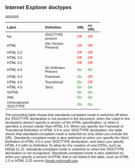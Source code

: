<article><h1>Internet Explorer doctypes</h1><time><span class="day">30</span><span class="month">8</span><span class="year">2005</span></time><style type="text/css"><!--body, table {  font: 11px verdana, arial, sans-serif;	}table { width: 300px; }th {  text-align: left;}.wrong { color: #F00; }.correct { color: green; }--></style><table summary="doctypes in ie"><thead>  <tr>    <th>Label</th><th>Definition</th><th>URL</th><th>no URL</th>	</tr></thead><tbody><tr><td>No</td><td>!DOCTYPE present</td><td class="wrong">Off</td><td class="wrong">Off</td></tr><tr><td>HTML</td><td>(No Version Present)</td><td class="wrong">Off</td><td class="wrong">Off</td></tr><tr><td>HTML 2.0</td><td></td><td class="wrong">Off</td><td class="wrong">Off</td></tr><tr><td>HTML 3.0</td><td></td><td class="wrong">Off</td><td class="wrong">Off</td></tr><tr><td>HTML 3.2</td><td></td><td class="wrong">Off</td><td class="wrong">Off</td></tr><tr><td>HTML 4.0</td><td>No Definition Present</td><td class="correct">On</td><td class="correct">On</td></tr><tr><td>HTML 4.0</td><td>Frameset</td><td class="correct">On</td><td class="wrong">Off</td></tr><tr><td>HTML 4.0</td><td>Transitional</td><td class="correct">On</td><td class="wrong">Off</td></tr><tr><td>HTML 4.0</td><td>Strict</td><td class="correct">On</td><td class="correct">On</td></tr><tr><td>XHTML </td><td></td><td class="correct">On</td><td class="correct">On</td></tr><tr><td>XML</td><td></td><td class="correct">On</td><td class="correct">On</td></tr><tr><td>Unrecognized !DOCTYPE </td><td></td><td class="correct">On</td><td class="correct">On</td></tr></tbody></table>The preceding table shows that standards-compliant mode is switched off when the !DOCTYPE declaration is not present in the document, when the Label in the declaration doesn't specify a version of the HTML specification, or when it specifies a version earlier than HTML 4.0. When you specify the Frameset or Transitional Definition of HTML 4.0 in your !DOCTYPE declaration, the table shows that standards-compliant mode is switched on only when you include the URL. Standards-compliant mode is also switched on when you specify the Strict Definition of HTML 4.0 in your !DOCTYPE declaration, and when you specify HTML 4.0 with no Definition.To allow for the creation of new DTDs, such as HiDad 11.22, standards-compliant mode is switched on when the !DOCTYPE declaration is not recognized. Standards-compliant mode is also switched on when you specify a version of HTML that is not listed in the table, such as HTML 1.0 or HTML 3.22.source (<a href="http://msdn.microsoft.com/library/default.asp?url=/library/en-us/dnie60/html/cssenhancements.asp">/msdn.microsoft.com</a></article>
